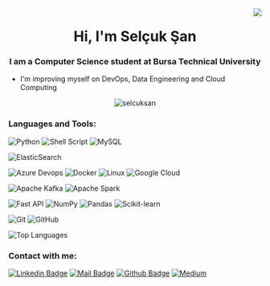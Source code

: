 <img align='right' src="https://github-readme-stats.vercel.app/api?username=selcuksan&show_icons=true&theme=dracula">

<h1 align="center">Hi, I'm Selçuk Şan</h1>
<h3 align="center">I am a Computer Science student at Bursa Technical University</h3>

- I'm improving myself on DevOps, Data Engineering and Cloud Computing


<p align="center"> <img src="https://komarev.com/ghpvc/?username=selcuksan&label=Profile%20views&color=0e75b6&style=flat" alt="selcuksan" /> </p>

<h3 align="left">Languages and Tools:</h3>
  
![Python](https://img.shields.io/badge/Python-3776AB?style=for-the-badge&logo=python&logoColor=white)
![Shell Script](https://img.shields.io/badge/shell_script-%23121011.svg?style=for-the-badge&logo=gnu-bash&logoColor=white)
![MySQL](https://img.shields.io/badge/MySQL-4479A1.svg?style=for-the-badge&logo=MySQL&logoColor=white)

![ElasticSearch](https://img.shields.io/badge/-ElasticSearch-005571?style=for-the-badge&logo=elasticsearch)

![Azure Devops](https://img.shields.io/badge/Azure%20DevOps-0078D7.svg?style=for-the-badge&logo=Azure-DevOps&logoColor=white)
![Docker](https://img.shields.io/badge/docker-%230db7ed.svg?style=for-the-badge&logo=docker&logoColor=white)
![Linux](https://img.shields.io/badge/Linux-FCC624?style=for-the-badge&logo=linux&logoColor=black)
![Google Cloud](https://img.shields.io/badge/GoogleCloud-%234285F4.svg?style=for-the-badge&logo=google-cloud&logoColor=white)

![Apache Kafka](https://img.shields.io/badge/Apache%20Kafka-000?style=for-the-badge&logo=apachekafka)
![Apache Spark](https://img.shields.io/badge/Apache_Spark-FFFFFF?style=for-the-badge&logo=apachespark&logoColor=#E35A16)

![Fast API](https://img.shields.io/badge/fastapi-109989?style=for-the-badge&logo=FASTAPI&logoColor=white)
![NumPy](https://img.shields.io/badge/numpy-%23013243.svg?style=for-the-badge&logo=numpy&logoColor=white)
![Pandas](https://img.shields.io/badge/pandas-%23150458.svg?style=for-the-badge&logo=pandas&logoColor=white)
![Scikit-learn](https://img.shields.io/badge/scikit--learn-%23F7931E.svg?style=for-the-badge&logo=scikit-learn&logoColor=white)

![Git](https://img.shields.io/badge/Git-F05032?style=for-the-badge&logo=git&logoColor=white)
![GitHub](https://img.shields.io/badge/github-%23121011.svg?style=for-the-badge&logo=github&logoColor=white)


![Top Languages](https://github-readme-stats.vercel.app/api/top-langs/?username=selcuksan&hide=Jupyter%20Notebook,CSS,HTML,PHP,javascript)


<h3 align="left">Contact with me:</h3>

[![Linkedin Badge](https://img.shields.io/badge/linkedin-%230077B5.svg?&style=for-the-badge&logo=linkedin&logoColor=white)](https://www.linkedin.com/in/selcuksan1/)
[![Mail Badge](https://img.shields.io/badge/email-c14438?style=for-the-badge&logo=Gmail&logoColor=white&link=mailto:selcuk1330@gmail.com)](mailto:selcuk1330@gmail.com)
[![Github Badge](https://img.shields.io/badge/github-333?style=for-the-badge&logo=github&logoColor=white)](https://github.com/selcuksan)
[![Medium](https://img.shields.io/badge/Medium-12100E?style=for-the-badge&logo=medium&logoColor=white)](https://medium.com/@selcuk1330)
